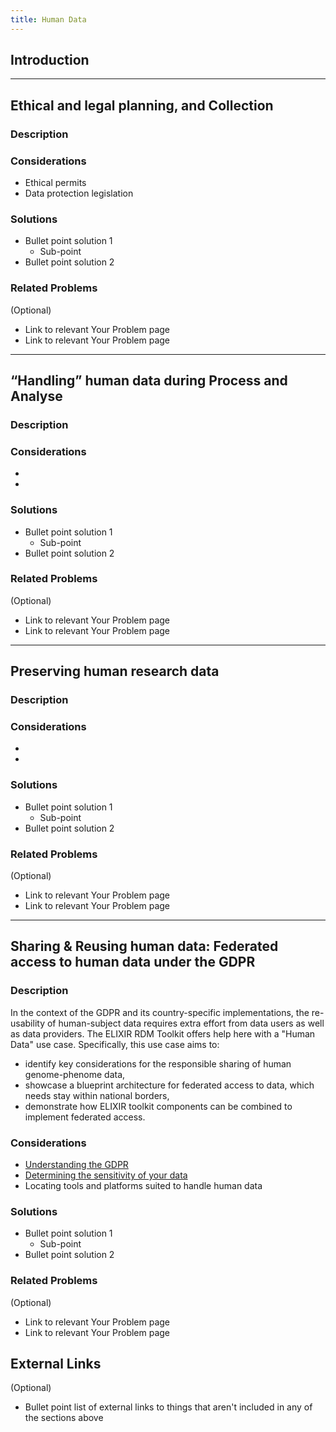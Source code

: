 ```yaml
---
title: Human Data
---
```


## Introduction

---
## Ethical and legal planning, and Collection 

### Description

### Considerations

* Ethical permits
* Data protection legislation

### Solutions
* Bullet point solution 1
  * Sub-point
* Bullet point solution 2

### Related Problems
(Optional)
* Link to relevant Your Problem page
* Link to relevant Your Problem page

---

## “Handling” human data during Process and Analyse

### Description

### Considerations

* 
* 

### Solutions
* Bullet point solution 1
  * Sub-point
* Bullet point solution 2

### Related Problems
(Optional)
* Link to relevant Your Problem page
* Link to relevant Your Problem page

---

## Preserving human research data

### Description

### Considerations

* 
* 

### Solutions
* Bullet point solution 1
  * Sub-point
* Bullet point solution 2

### Related Problems
(Optional)
* Link to relevant Your Problem page
* Link to relevant Your Problem page

---

## Sharing & Reusing human data: Federated access to human data under the GDPR

### Description

In the context of the GDPR and its country-specific implementations, the re-usability of human-subject data requires extra effort from data users as well as data providers. 
The ELIXIR RDM Toolkit offers help here with a "Human Data" use case. Specifically, this use case aims to:
  * identify key considerations for the responsible sharing of human genome-phenome data,
  * showcase a blueprint architecture for federated access to data, which needs stay within national borders,
  * demonstrate how ELIXIR toolkit components can be combined to implement federated access.
  
### Considerations

  * [Understanding the GDPR](gdpr)
  * [Determining the sensitivity of your data](personal_data)
  * Locating tools and platforms suited to handle human data

### Solutions
* Bullet point solution 1
  * Sub-point
* Bullet point solution 2

### Related Problems
(Optional)
* Link to relevant Your Problem page
* Link to relevant Your Problem page

  

## External Links
(Optional)
* Bullet point list of external links to things that aren't included in any of the sections above

